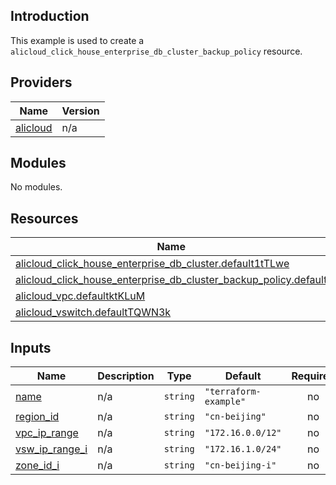## Introduction

This example is used to create a `alicloud_click_house_enterprise_db_cluster_backup_policy` resource.

<!-- BEGIN_TF_DOCS -->
## Providers

| Name | Version |
|------|---------|
| <a name="provider_alicloud"></a> [alicloud](#provider\_alicloud) | n/a |

## Modules

No modules.

## Resources

| Name | Type |
|------|------|
| [alicloud_click_house_enterprise_db_cluster.default1tTLwe](https://registry.terraform.io/providers/aliyun/alicloud/latest/docs/resources/click_house_enterprise_db_cluster) | resource |
| [alicloud_click_house_enterprise_db_cluster_backup_policy.default](https://registry.terraform.io/providers/aliyun/alicloud/latest/docs/resources/click_house_enterprise_db_cluster_backup_policy) | resource |
| [alicloud_vpc.defaultktKLuM](https://registry.terraform.io/providers/aliyun/alicloud/latest/docs/resources/vpc) | resource |
| [alicloud_vswitch.defaultTQWN3k](https://registry.terraform.io/providers/aliyun/alicloud/latest/docs/resources/vswitch) | resource |

## Inputs

| Name | Description | Type | Default | Required |
|------|-------------|------|---------|:--------:|
| <a name="input_name"></a> [name](#input\_name) | n/a | `string` | `"terraform-example"` | no |
| <a name="input_region_id"></a> [region\_id](#input\_region\_id) | n/a | `string` | `"cn-beijing"` | no |
| <a name="input_vpc_ip_range"></a> [vpc\_ip\_range](#input\_vpc\_ip\_range) | n/a | `string` | `"172.16.0.0/12"` | no |
| <a name="input_vsw_ip_range_i"></a> [vsw\_ip\_range\_i](#input\_vsw\_ip\_range\_i) | n/a | `string` | `"172.16.1.0/24"` | no |
| <a name="input_zone_id_i"></a> [zone\_id\_i](#input\_zone\_id\_i) | n/a | `string` | `"cn-beijing-i"` | no |
<!-- END_TF_DOCS -->

